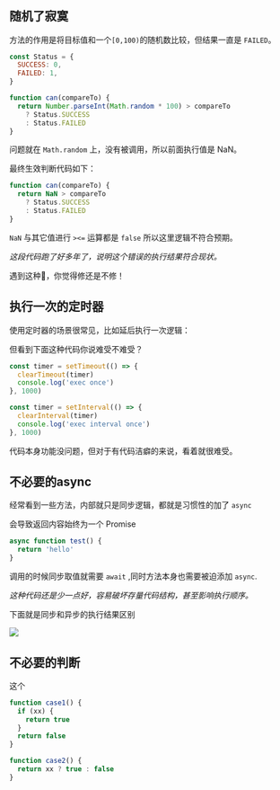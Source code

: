 # 

## 随机了寂寞
方法的作用是将目标值和一个`[0,100)`的随机数比较，但结果一直是 `FAILED`。

```js
const Status = {
  SUCCESS: 0,
  FAILED: 1,
}

function can(compareTo) {
  return Number.parseInt(Math.random * 100) > compareTo
    ? Status.SUCCESS
    : Status.FAILED
}
```

问题就在 `Math.random` 上，没有被调用，所以前面执行值是 NaN。

最终生效判断代码如下：
```js
function can(compareTo) {
  return NaN > compareTo
    ? Status.SUCCESS
    : Status.FAILED
}
```

`NaN` 与其它值进行 `><=` 运算都是 `false` 所以这里逻辑不符合预期。

*这段代码跑了好多年了，说明这个错误的执行结果符合现状。*

遇到这种💩，你觉得修还是不修！

## 执行一次的定时器
使用定时器的场景很常见，比如延后执行一次逻辑：

但看到下面这种代码你说难受不难受？
```js
const timer = setTimeout(() => {
  clearTimeout(timer)
  console.log('exec once')
}, 1000)
```

```js
const timer = setInterval(() => {
  clearInterval(timer)
  console.log('exec interval once')
}, 1000)
```

代码本身功能没问题，但对于有代码洁癖的来说，看着就很难受。

## 不必要的async

经常看到一些方法，内部就只是同步逻辑，都就是习惯性的加了 `async`

会导致返回内容始终为一个 Promise
```js
async function test() {
  return 'hello'
}
```  
调用的时候同步取值就需要 `await` ,同时方法本身也需要被迫添加 `async`.

*这种代码还是少一点好，容易破坏存量代码结构，甚至影响执行顺序。*

下面就是同步和异步的执行结果区别

![](https://cdn.upyun.sugarat.top/mdImg/sugar/e983ba2d0f85779066d150c59dae1e7d)

## 不必要的判断
这个
```js
function case1() {
  if (xx) {
    return true
  }
  return false
}

function case2() {
  return xx ? true : false
}
```